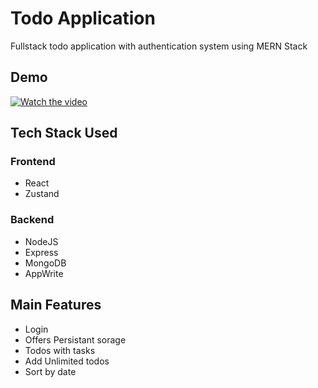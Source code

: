 # Todo Application

Fullstack todo application with authentication system using MERN Stack

## Demo

[![Watch the video](https://img.youtube.com/vi/lVdM9GcJU-M/maxresdefault.jpg)](https://youtu.be/lVdM9GcJU-M)

## Tech Stack Used

### Frontend

- React
- Zustand

### Backend

- NodeJS
- Express
- MongoDB
- AppWrite

## Main Features

- Login
- Offers Persistant sorage
- Todos with tasks
- Add Unlimited todos
- Sort by date
